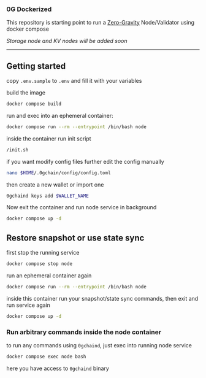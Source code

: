 ### 0G Dockerized
This repository is starting point to run a [Zero-Gravity](https://0g.ai/) Node/Validator using docker compose

*Storage node and KV nodes will be added soon* 

---
## Getting started
copy `.env.sample` to `.env` and fill it with your variables

build the image 
```bash
docker compose build
```

run and exec into an ephemeral container:
```bash
docker compose run --rm --entrypoint /bin/bash node
```
inside the container run init script
```bash
/init.sh
```
if you want modify config files further edit the config manually
```bash
nano $HOME/.0gchain/config/config.toml
```

then create a new wallet or import one

```bash
0gchaind keys add $WALLET_NAME
```
Now exit the container and run node service in background

```bash
docker compose up -d
```


## Restore snapshot or use state sync
first stop the running service
```bash
docker compose stop node
```
run an ephemeral container again 
```bash
docker compose run --rm --entrypoint /bin/bash node
```
inside this container run your snapshot/state sync commands, then exit and run service again
```bash
docker compose up -d
```

### Run arbitrary commands inside the node container
to run any commands using `0gchaind`, just exec into running node service
```bash
docker compose exec node bash
```
here you have access to `0gchaind` binary
